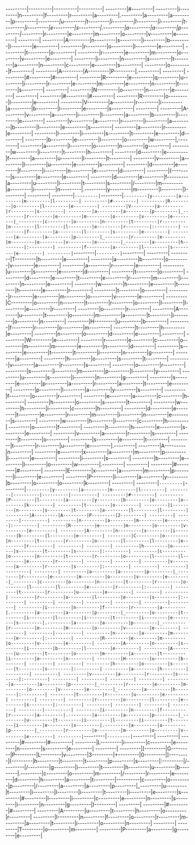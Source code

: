 ---------|----------|----------|----------|
---------|#---------| ---------|i---------|n---------|f---------|r---------|a---------|.---------|a---------|a---------|p---------|_---------|u---------|t---------|i---------|l---------|i---------|t---------|i---------|e---------|s---------|.---------|a---------|a---------|p---------|_---------|r---------|e---------|m---------|o---------|v---------|e---------|
---------|
---------|A---------|n---------|s---------|i---------|b---------|l---------|e---------| ---------|r---------|o---------|l---------|e---------| ---------|t---------|o---------| ---------|r---------|e---------|m---------|o---------|v---------|e---------| ---------|i---------|n---------|s---------|t---------|a---------|n---------|c---------|e---------|s---------| ---------|o---------|f---------| ---------|A---------|A---------|P---------|.---------|
---------|
---------|#---------|#---------| ---------|R---------|e---------|q---------|u---------|i---------|r---------|e---------|m---------|e---------|n---------|t---------|s---------|
---------|
---------|N---------|o---------|n---------|e---------|
---------|
---------|#---------|#---------| ---------|R---------|o---------|l---------|e---------| ---------|V---------|a---------|r---------|i---------|a---------|b---------|l---------|e---------|s---------|
---------|
---------|A---------|v---------|a---------|i---------|l---------|a---------|b---------|l---------|e---------| ---------|v---------|a---------|r---------|i---------|a---------|b---------|l---------|e---------|s---------| ---------|a---------|r---------|e---------| ---------|l---------|i---------|s---------|t---------|e---------|d---------| ---------|b---------|e---------|l---------|o---------|w---------|,---------| ---------|a---------|l---------|o---------|n---------|g---------| ---------|w---------|i---------|t---------|h---------| ---------|d---------|e---------|f---------|a---------|u---------|l---------|t---------| ---------|v---------|a---------|l---------|u---------|e---------|s---------| ---------|d---------|e---------|f---------|i---------|n---------|e---------|d---------| ---------|(---------|s---------|e---------|e---------| ---------|d---------|e---------|f---------|a---------|u---------|l---------|t---------|s---------|/---------|m---------|a---------|i---------|n---------|.---------|y---------|m---------|l---------|)---------|
---------|
---------|`---------|`---------|`---------|y---------|a---------|m---------|l---------|
---------|#---------| ---------|R---------|o---------|l---------|e---------| ---------|V---------|a---------|r---------|s---------|
---------|a---------|a---------|p---------|_---------|r---------|e---------|m---------|o---------|v---------|e---------|_---------|c---------|o---------|n---------|t---------|r---------|o---------|l---------|l---------|e---------|r---------|:---------| ---------|f---------|a---------|l---------|s---------|e---------|
---------|a---------|a---------|p---------|_---------|r---------|e---------|m---------|o---------|v---------|e---------|_---------|a---------|h---------|:---------| ---------|f---------|a---------|l---------|s---------|e---------|
---------|`---------|`---------|`---------|
---------|
---------|T---------|h---------|e---------| ---------|a---------|b---------|o---------|v---------|e---------| ---------|a---------|r---------|e---------| ---------|u---------|s---------|e---------|d---------| ---------|t---------|o---------| ---------|d---------|e---------|t---------|e---------|r---------|m---------|i---------|n---------|e---------| ---------|w---------|h---------|e---------|t---------|h---------|e---------|r---------| ---------|t---------|o---------| ---------|r---------|e---------|m---------|o---------|v---------|e---------| ---------|C---------|o---------|n---------|t---------|r---------|o---------|l---------|l---------|e---------|r---------| ---------|o---------|r---------| ---------|A---------|u---------|t---------|o---------|m---------|a---------|t---------|i---------|o---------|n---------| ---------|H---------|u---------|b---------| ---------|f---------|r---------|o---------|m---------| ---------|t---------|h---------|e---------| ---------|n---------|o---------|d---------|e---------|.---------|
---------|W---------|e---------| ---------|r---------|e---------|c---------|o---------|m---------|m---------|e---------|n---------|d---------| ---------|s---------|e---------|t---------|t---------|i---------|n---------|g---------| ---------|a---------| ---------|h---------|o---------|s---------|t---------| ---------|v---------|a---------|r---------|s---------| ---------|o---------|r---------| ---------|s---------|i---------|m---------|p---------|l---------|y---------| ---------|u---------|s---------|i---------|n---------|g---------| ---------|s---------|e---------|p---------|a---------|r---------|a---------|t---------|e---------| ---------|p---------|l---------|a---------|y---------|s---------| ---------|f---------|o---------|r---------| ---------|e---------|a---------|c---------|h---------| ---------|h---------|o---------|s---------|t---------| ---------|w---------|h---------|i---------|c---------|h---------| ---------|d---------|e---------|t---------|e---------|r---------|m---------|i---------|n---------|e---------|s---------| ---------|w---------|h---------|i---------|c---------|h---------| ---------|o---------|f---------| ---------|t---------|h---------|e---------|s---------|e---------| ---------|v---------|a---------|r---------|s---------| ---------|t---------|o---------| ---------|s---------|e---------|t---------| ---------|t---------|r---------|u---------|e---------|.---------|
---------|A---------|n---------| ---------|e---------|x---------|a---------|m---------|p---------|l---------|e---------| ---------|i---------|s---------| ---------|b---------|e---------|l---------|o---------|w---------|.---------|
---------|
---------|#---------|#---------| ---------|E---------|x---------|a---------|m---------|p---------|l---------|e---------| ---------|P---------|l---------|a---------|y---------|b---------|o---------|o---------|k---------|
---------|
---------|`---------|`---------|`---------|y---------|a---------|m---------|l---------|
---------|----------|----------|----------|
---------|#---------| ---------|P---------|l---------|a---------|y---------|b---------|o---------|o---------|k---------| ---------|t---------|o---------| ---------|i---------|n---------|s---------|t---------|a---------|l---------|l---------| ---------|A---------|A---------|P---------|2---------|
---------|
---------|----------| ---------|n---------|a---------|m---------|e---------|:---------| ---------|R---------|e---------|m---------|o---------|v---------|e---------| ---------|A---------|n---------|s---------|i---------|b---------|l---------|e---------| ---------|C---------|o---------|n---------|t---------|r---------|o---------|l---------|l---------|e---------|r---------|
---------| ---------| ---------|h---------|o---------|s---------|t---------|s---------|:---------| ---------|c---------|o---------|n---------|t---------|r---------|o---------|l---------|l---------|e---------|r---------|
---------| ---------| ---------|v---------|a---------|r---------|s---------|:---------|
---------| ---------| ---------| ---------| ---------|a---------|a---------|p---------|_---------|r---------|e---------|m---------|o---------|v---------|e---------|_---------|c---------|o---------|n---------|t---------|r---------|o---------|l---------|l---------|e---------|r---------|:---------| ---------|t---------|r---------|u---------|e---------|
---------| ---------| ---------|r---------|o---------|l---------|e---------|s---------|:---------|
---------| ---------| ---------| ---------| ---------|----------| ---------|i---------|n---------|f---------|r---------|a---------|.---------|a---------|a---------|p---------|_---------|u---------|t---------|i---------|l---------|i---------|t---------|i---------|e---------|s---------|.---------|a---------|a---------|p---------|_---------|r---------|e---------|m---------|o---------|v---------|e---------|
---------|
---------|----------| ---------|n---------|a---------|m---------|e---------|:---------| ---------|R---------|e---------|m---------|o---------|v---------|e---------| ---------|A---------|n---------|s---------|i---------|b---------|l---------|e---------| ---------|A---------|u---------|t---------|o---------|m---------|a---------|t---------|i---------|o---------|n---------| ---------|H---------|u---------|b---------|
---------| ---------| ---------|h---------|o---------|s---------|t---------|s---------|:---------| ---------|a---------|h---------|
---------| ---------| ---------|v---------|a---------|r---------|s---------|:---------|
---------| ---------| ---------| ---------| ---------|a---------|a---------|p---------|_---------|r---------|e---------|m---------|o---------|v---------|e---------|_---------|a---------|h---------|:---------| ---------|t---------|r---------|u---------|e---------|
---------| ---------| ---------|r---------|o---------|l---------|e---------|s---------|:---------|
---------| ---------| ---------| ---------| ---------|----------| ---------|i---------|n---------|f---------|r---------|a---------|.---------|a---------|a---------|p---------|_---------|u---------|t---------|i---------|l---------|i---------|t---------|i---------|e---------|s---------|.---------|a---------|a---------|p---------|_---------|r---------|e---------|m---------|o---------|v---------|e---------|
---------|`---------|`---------|`---------|
---------|
---------|#---------|#---------| ---------|L---------|i---------|c---------|e---------|n---------|s---------|e---------|
---------|
---------|[---------|G---------|P---------|L---------|v---------|3---------|+---------|0---------|]---------|(---------|h---------|t---------|t---------|p---------|s---------|:---------|/---------|/---------|g---------|i---------|t---------|h---------|u---------|b---------|.---------|c---------|o---------|m---------|/---------|r---------|e---------|d---------|h---------|a---------|t---------|----------|c---------|o---------|p---------|/---------|a---------|a---------|p---------|_---------|u---------|t---------|i---------|l---------|i---------|t---------|i---------|e---------|s---------|#---------|l---------|i---------|c---------|e---------|n---------|s---------|i---------|n---------|g---------|)---------|
---------|
---------|#---------|#---------| ---------|A---------|u---------|t---------|h---------|o---------|r---------| ---------|I---------|n---------|f---------|o---------|r---------|m---------|a---------|t---------|i---------|o---------|n---------|
---------|
---------|T---------|o---------|m---------| ---------|P---------|a---------|g---------|e---------|
